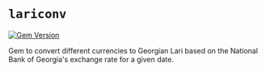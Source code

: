 `lariconv`
==========

[![Gem Version](https://badge.fury.io/rb/lariconv.svg)](https://badge.fury.io/rb/lariconv)

Gem to convert different currencies to Georgian Lari based on
the National Bank of Georgia's exchange rate for a given date.
